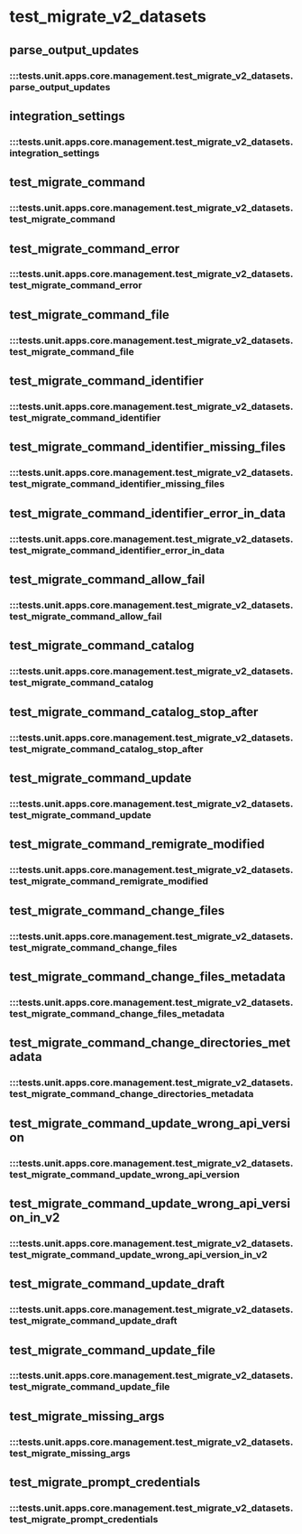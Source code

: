 # test_migrate_v2_datasets

## parse_output_updates

### :::tests.unit.apps.core.management.test_migrate_v2_datasets.parse_output_updates

## integration_settings

### :::tests.unit.apps.core.management.test_migrate_v2_datasets.integration_settings

## test_migrate_command

### :::tests.unit.apps.core.management.test_migrate_v2_datasets.test_migrate_command

## test_migrate_command_error

### :::tests.unit.apps.core.management.test_migrate_v2_datasets.test_migrate_command_error

## test_migrate_command_file

### :::tests.unit.apps.core.management.test_migrate_v2_datasets.test_migrate_command_file

## test_migrate_command_identifier

### :::tests.unit.apps.core.management.test_migrate_v2_datasets.test_migrate_command_identifier

## test_migrate_command_identifier_missing_files

### :::tests.unit.apps.core.management.test_migrate_v2_datasets.test_migrate_command_identifier_missing_files

## test_migrate_command_identifier_error_in_data

### :::tests.unit.apps.core.management.test_migrate_v2_datasets.test_migrate_command_identifier_error_in_data

## test_migrate_command_allow_fail

### :::tests.unit.apps.core.management.test_migrate_v2_datasets.test_migrate_command_allow_fail

## test_migrate_command_catalog

### :::tests.unit.apps.core.management.test_migrate_v2_datasets.test_migrate_command_catalog

## test_migrate_command_catalog_stop_after

### :::tests.unit.apps.core.management.test_migrate_v2_datasets.test_migrate_command_catalog_stop_after

## test_migrate_command_update

### :::tests.unit.apps.core.management.test_migrate_v2_datasets.test_migrate_command_update

## test_migrate_command_remigrate_modified

### :::tests.unit.apps.core.management.test_migrate_v2_datasets.test_migrate_command_remigrate_modified

## test_migrate_command_change_files

### :::tests.unit.apps.core.management.test_migrate_v2_datasets.test_migrate_command_change_files

## test_migrate_command_change_files_metadata

### :::tests.unit.apps.core.management.test_migrate_v2_datasets.test_migrate_command_change_files_metadata

## test_migrate_command_change_directories_metadata

### :::tests.unit.apps.core.management.test_migrate_v2_datasets.test_migrate_command_change_directories_metadata

## test_migrate_command_update_wrong_api_version

### :::tests.unit.apps.core.management.test_migrate_v2_datasets.test_migrate_command_update_wrong_api_version

## test_migrate_command_update_wrong_api_version_in_v2

### :::tests.unit.apps.core.management.test_migrate_v2_datasets.test_migrate_command_update_wrong_api_version_in_v2

## test_migrate_command_update_draft

### :::tests.unit.apps.core.management.test_migrate_v2_datasets.test_migrate_command_update_draft

## test_migrate_command_update_file

### :::tests.unit.apps.core.management.test_migrate_v2_datasets.test_migrate_command_update_file

## test_migrate_missing_args

### :::tests.unit.apps.core.management.test_migrate_v2_datasets.test_migrate_missing_args

## test_migrate_prompt_credentials

### :::tests.unit.apps.core.management.test_migrate_v2_datasets.test_migrate_prompt_credentials

